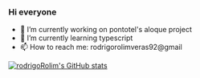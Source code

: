 ### Hi everyone

<!--
**rodrigoRolim/rodrigoRolim** is a ✨ _special_ ✨ repository because its `README.md` (this file) appears on your GitHub profile.
-->
- 🔭 I’m currently working on pontotel's aloque project
- 🌱 I’m currently learning typescript
- 📫 How to reach me: rodrigorolimveras92@gmail

[![rodrigoRolim's GitHub stats](https://github-readme-stats.vercel.app/api?username=rodrigorolim&count_private=true&show_icons=true&theme=tokyonight&hide_border=true&include_all_commits=true&langs_count=10)](https://github.com/rodrigorolim/github-readme-stats)
